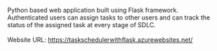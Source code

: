 Python based web application built using Flask framework. <br>
Authenticated users can assign tasks to other users and can track the status of the assigned task at every stage of SDLC.
<br><br>
Website URL: https://taskschedulerwithflask.azurewebsites.net/
